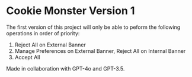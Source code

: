 # Cookie Monster Version 1

The first version of this project will only be able to peform the following operations in order of priority:

1. Reject All on External Banner
2. Manage Preferences on External Banner, Reject All on Internal Banner
3. Accept All

Made in collaboration with GPT-4o and GPT-3.5.
